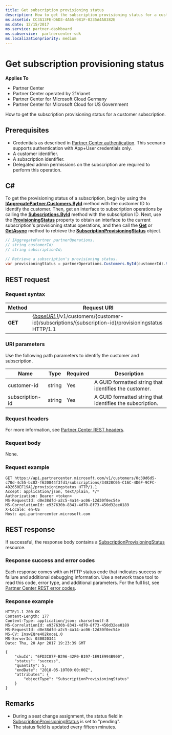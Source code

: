 ```yaml
---
title: Get subscription provisioning status
description: How to get the subscription provisioning status for a customer subscription.
ms.assetid: CC3A13FE-D6D3-4A65-981F-0235A4A8382E
ms.date: 12/15/2017
ms.service: partner-dashboard
ms.subservice:  partnercenter-sdk
ms.localizationpriority: medium
---
```


# Get subscription provisioning status

**Applies To**

- Partner Center
- Partner Center operated by 21Vianet
- Partner Center for Microsoft Cloud Germany
- Partner Center for Microsoft Cloud for US Government

How to get the subscription provisioning status for a customer subscription.

## Prerequisites

- Credentials as described in [Partner Center authentication](partner-center-authentication.md). This scenario supports authentication with App+User credentials only.
- A customer identifier.
- A subscription identifier.
- Delegated admin permissions on the subscription are required to perform this operation.

## C\#

To get the provisioning status of a subscription, begin by using the [**IAggregatePartner.Customers.ById**](https://docs.microsoft.com/dotnet/api/microsoft.store.partnercenter.customers.icustomercollection.byid) method with the customer ID to identify the customer. Then, get an interface to subscription operations by calling the [**Subscriptions.ById**](https://docs.microsoft.com/dotnet/api/microsoft.store.partnercenter.customerusers.icustomerusercollection.byid) method with the subscription ID. Next, use the [**ProvisioningStatus**](https://docs.microsoft.com/dotnet/api/microsoft.store.partnercenter.subscriptions.isubscription.provisioningstatus) property to obtain an interface to the current subscription's provisioning status operations, and then call the [**Get**](https://docs.microsoft.com/dotnet/api/microsoft.store.partnercenter.subscriptions.isubscriptionprovisioningstatus.get) or [**GetAsync**](https://docs.microsoft.com/dotnet/api/microsoft.store.partnercenter.subscriptions.isubscriptionprovisioningstatus.getasync) method to retrieve the [**SubscriptionProvisioningStatus**](https://docs.microsoft.com/dotnet/api/microsoft.store.partnercenter.models.subscriptions.subscriptionprovisioningstatus) object.

``` csharp
// IAggregatePartner partnerOperations.
// string customerId;
// string subscriptionId;

// Retrieve a subscription's provisioning status.
var provisioningStatus = partnerOperations.Customers.ById(customerId).Subscriptions.ById(subscriptionID).ProvisioningStatus.Get();
```

## REST request

### Request syntax

| Method  | Request URI                                                                                                                        |
|---------|------------------------------------------------------------------------------------------------------------------------------------|
| **GET** | [*{baseURL}*](partner-center-rest-urls.md)/v1/customers/{customer-id}/subscriptions/{subscription-id}/provisioningstatus HTTP/1.1 |

### URI parameters

Use the following path parameters to identify the customer and subscription.

| Name            | Type   | Required | Description                                               |
|-----------------|--------|----------|-----------------------------------------------------------|
| customer-id     | string | Yes      | A GUID formatted string that identifies the customer.     |
| subscription-id | string | Yes      | A GUID formatted string that identifies the subscription. |

### Request headers

For more information, see [Partner Center REST headers](headers.md).

### Request body

None.

### Request example

```http
GET https://api.partnercenter.microsoft.com/v1/customers/0c39d6d5-c70d-4c55-bc02-f620844f3fd1/subscriptions/34828C05-C16C-4D6F-9CFC-4D2650EF19A1/provisioningstatus HTTP/1.1
Accept: application/json, text/plain, */*
Authorization: Bearer <token>
MS-RequestId: d0e38dfd-a2c5-4a14-ac06-12d30f0ec54e
MS-CorrelationId: e937630b-8341-4d70-8f73-450d32ee0189
X-Locale: en-US
Host: api.partnercenter.microsoft.com
```

## REST response

If successful, the response body contains a [SubscriptionProvisioningStatus](subscription-resources.md#subscriptionprovisioningstatus) resource.

### Response success and error codes

Each response comes with an HTTP status code that indicates success or failure and additional debugging information. Use a network trace tool to read this code, error type, and additional parameters. For the full list, see [Partner Center REST error codes](error-codes.md).

### Response example

```http
HTTP/1.1 200 OK
Content-Length: 177
Content-Type: application/json; charset=utf-8
MS-CorrelationId: e937630b-8341-4d70-8f73-450d32ee0189
MS-RequestId: d0e38dfd-a2c5-4a14-ac06-12d30f0ec54e
MS-CV: InswEQre402koceL.0
MS-ServerId: 030020344
Date: Thu, 20 Apr 2017 19:23:39 GMT

{
    "skuId": "6FD2C87F-B296-42F0-B197-1E91E994B900",
    "status": "success",
    "quantity": 5,
    "endDate": "2018-05-10T00:00:00Z",
    "attributes": {
        "objectType": "SubscriptionProvisioningStatus"
    }
}
```

## Remarks

- During a seat change assignment, the status field in [SubscriptionProvisioningStatus](subscription-resources.md#subscriptionprovisioningstatus) is set to "pending".
- The status field is updated every fifteen minutes.